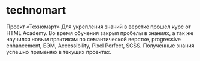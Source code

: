# technomart
Проект «Техномарт»
Для укрепления знаний в верстке прошел курс от HTML Academy. Во время обучения закрыл пробелы в знаниях, а так же научился новым практикам по семантической верстке, progressive enhancement, БЭМ, Accessibility, Pixel Perfect, SCSS. Полученные знания успешно применяю в текущих проектах.

